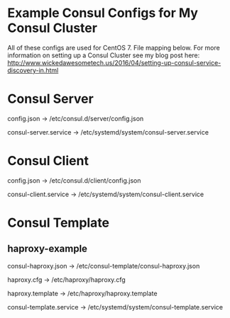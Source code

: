 # Example Consul Configs for My Consul Cluster
All of these configs are used for CentOS 7. File mapping below. For more information on setting up a Consul Cluster see my blog post here: http://www.wickedawesometech.us/2016/04/setting-up-consul-service-discovery-in.html


# Consul Server
config.json -> /etc/consul.d/server/config.json

consul-server.service -> /etc/systemd/system/consul-server.service

# Consul Client
config.json -> /etc/consul.d/client/config.json

consul-client.service -> /etc/systemd/system/consul-client.service

# Consul Template

## haproxy-example
consul-haproxy.json -> /etc/consul-template/consul-haproxy.json

haproxy.cfg -> /etc/haproxy/haproxy.cfg

haproxy.template -> /etc/haproxy/haproxy.template

consul-template.service -> /etc/systemd/system/consul-template.service
